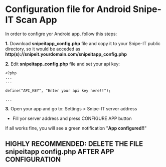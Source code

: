 # Configuration file for Android Snipe-IT Scan App 

In order to configre yor Android app, follow this steps:

**1.** Download **snipeitapp_config.php** file and copy it to your Snipe-IT public directory, so it would be acceded as **http(s)://snipeit.yourdomain.com/snipeitapp_config.php**

**2.** Edit **snipeitapp_config.php** file and set your api key:

```
<?php
...
...

define("API_KEY", "Enter your api key here!!");

...
```

**3.** Open your app and go to: Settings > Snipe-IT server address

* Fill yor server address and press CONFIGURE APP button

If all works fine, you will see a green notification "**App configured!!**"


## HIGHLY RECOMMENDED: DELETE THE FILE snipeitapp config.php AFTER APP CONFIGURATION
